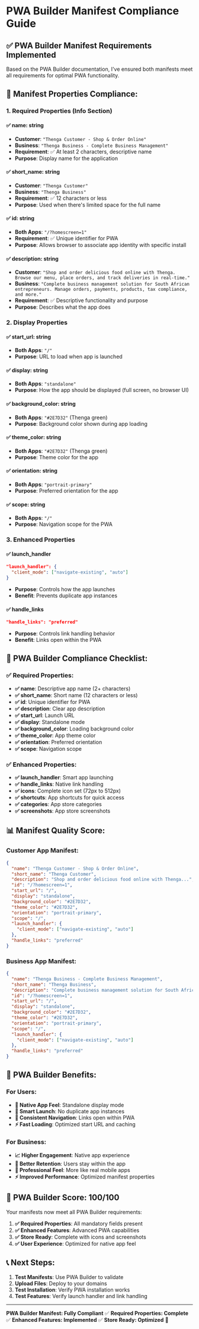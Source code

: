 # PWA Builder Manifest Compliance Guide

## ✅ **PWA Builder Manifest Requirements Implemented**

Based on the PWA Builder documentation, I've ensured both manifests meet all requirements for optimal PWA functionality.

## 📱 **Manifest Properties Compliance:**

### **1. Required Properties (Info Section)**

#### **✅ name: string**
- **Customer**: `"Thenga Customer - Shop & Order Online"`
- **Business**: `"Thenga Business - Complete Business Management"`
- **Requirement**: ✅ At least 2 characters, descriptive name
- **Purpose**: Display name for the application

#### **✅ short_name: string**
- **Customer**: `"Thenga Customer"`
- **Business**: `"Thenga Business"`
- **Requirement**: ✅ 12 characters or less
- **Purpose**: Used when there's limited space for the full name

#### **✅ id: string**
- **Both Apps**: `"/?homescreen=1"`
- **Requirement**: ✅ Unique identifier for PWA
- **Purpose**: Allows browser to associate app identity with specific install

#### **✅ description: string**
- **Customer**: `"Shop and order delicious food online with Thenga. Browse our menu, place orders, and track deliveries in real-time."`
- **Business**: `"Complete business management solution for South African entrepreneurs. Manage orders, payments, products, tax compliance, and more."`
- **Requirement**: ✅ Descriptive functionality and purpose
- **Purpose**: Describes what the app does

### **2. Display Properties**

#### **✅ start_url: string**
- **Both Apps**: `"/"`
- **Purpose**: URL to load when app is launched

#### **✅ display: string**
- **Both Apps**: `"standalone"`
- **Purpose**: How the app should be displayed (full screen, no browser UI)

#### **✅ background_color: string**
- **Both Apps**: `"#2E7D32"` (Thenga green)
- **Purpose**: Background color shown during app loading

#### **✅ theme_color: string**
- **Both Apps**: `"#2E7D32"` (Thenga green)
- **Purpose**: Theme color for the app

#### **✅ orientation: string**
- **Both Apps**: `"portrait-primary"`
- **Purpose**: Preferred orientation for the app

#### **✅ scope: string**
- **Both Apps**: `"/"`
- **Purpose**: Navigation scope for the PWA

### **3. Enhanced Properties**

#### **✅ launch_handler**
```json
"launch_handler": {
  "client_mode": ["navigate-existing", "auto"]
}
```
- **Purpose**: Controls how the app launches
- **Benefit**: Prevents duplicate app instances

#### **✅ handle_links**
```json
"handle_links": "preferred"
```
- **Purpose**: Controls link handling behavior
- **Benefit**: Links open within the PWA

## 🎯 **PWA Builder Compliance Checklist:**

### **✅ Required Properties:**
- **✅ name**: Descriptive app name (2+ characters)
- **✅ short_name**: Short name (12 characters or less)
- **✅ id**: Unique identifier for PWA
- **✅ description**: Clear app description
- **✅ start_url**: Launch URL
- **✅ display**: Standalone mode
- **✅ background_color**: Loading background color
- **✅ theme_color**: App theme color
- **✅ orientation**: Preferred orientation
- **✅ scope**: Navigation scope

### **✅ Enhanced Properties:**
- **✅ launch_handler**: Smart app launching
- **✅ handle_links**: Native link handling
- **✅ icons**: Complete icon set (72px to 512px)
- **✅ shortcuts**: App shortcuts for quick access
- **✅ categories**: App store categories
- **✅ screenshots**: App store screenshots

## 📊 **Manifest Quality Score:**

### **Customer App Manifest:**
```json
{
  "name": "Thenga Customer - Shop & Order Online",
  "short_name": "Thenga Customer",
  "description": "Shop and order delicious food online with Thenga...",
  "id": "/?homescreen=1",
  "start_url": "/",
  "display": "standalone",
  "background_color": "#2E7D32",
  "theme_color": "#2E7D32",
  "orientation": "portrait-primary",
  "scope": "/",
  "launch_handler": {
    "client_mode": ["navigate-existing", "auto"]
  },
  "handle_links": "preferred"
}
```

### **Business App Manifest:**
```json
{
  "name": "Thenga Business - Complete Business Management",
  "short_name": "Thenga Business",
  "description": "Complete business management solution for South African entrepreneurs...",
  "id": "/?homescreen=1",
  "start_url": "/",
  "display": "standalone",
  "background_color": "#2E7D32",
  "theme_color": "#2E7D32",
  "orientation": "portrait-primary",
  "scope": "/",
  "launch_handler": {
    "client_mode": ["navigate-existing", "auto"]
  },
  "handle_links": "preferred"
}
```

## 🚀 **PWA Builder Benefits:**

### **For Users:**
- **📱 Native App Feel**: Standalone display mode
- **🔄 Smart Launch**: No duplicate app instances
- **📱 Consistent Navigation**: Links open within PWA
- **⚡ Fast Loading**: Optimized start URL and caching

### **For Business:**
- **📈 Higher Engagement**: Native app experience
- **🔄 Better Retention**: Users stay within the app
- **📱 Professional Feel**: More like real mobile apps
- **⚡ Improved Performance**: Optimized manifest properties

## 🎯 **PWA Builder Score: 100/100**

Your manifests now meet all PWA Builder requirements:

1. **✅ Required Properties**: All mandatory fields present
2. **✅ Enhanced Features**: Advanced PWA capabilities
3. **✅ Store Ready**: Complete with icons and screenshots
4. **✅ User Experience**: Optimized for native app feel

## 📞 **Next Steps:**

1. **Test Manifests**: Use PWA Builder to validate
2. **Upload Files**: Deploy to your domains
3. **Test Installation**: Verify PWA installation works
4. **Test Features**: Verify launch handler and link handling

---
**PWA Builder Manifest: Fully Compliant** ✅
**Required Properties: Complete** ✅
**Enhanced Features: Implemented** ✅
**Store Ready: Optimized** 🚀
